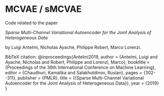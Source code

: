 # MCVAE / sMCVAE

Code related to the paper

*Sparse Multi-Channel Variational Autoencoder for the Joint Analysis of Heterogeneous Data*

by  Luigi Antelmi, Nicholas Ayache, Philippe Robert, Marco Lorenzi.

BibTeX citation:
@inproceedings{Antelmi2019,
author = {Antelmi, Luigi and Ayache, Nicholas and Robert, Philippe and Lorenzi, Marco},
booktitle = {Proceedings of the 36th International Conference on Machine Learning},
editor = {Chaudhuri, Kamalika and Salakhutdinov, Ruslan},
pages = {302--311},
publisher = {PMLR},
title = {{Sparse Multi-Channel Variational Autoencoder for the Joint Analysis of Heterogeneous Data}}, 
year = {2019}
}
